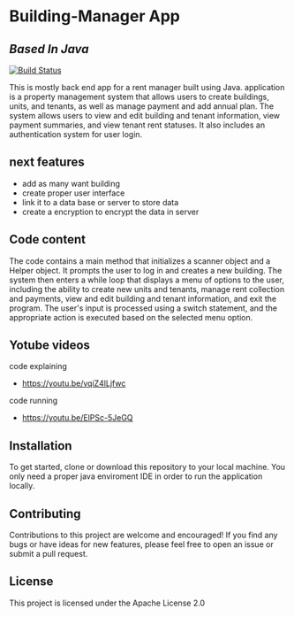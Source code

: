 # Building-Manager App
## _Based In Java_


[![Build Status](https://travis-ci.org/joemccann/dillinger.svg?branch=master)](https://travis-ci.org/joemccann/dillinger)

This is mostly back end app for a rent manager built using Java. application is a property management system that allows users to create buildings, units, and tenants, as well as manage payment and add annual plan. The system allows users to view and edit building and tenant information, view payment summaries, and view tenant rent statuses. It also includes an authentication system for user login.

## next features

- add as many want building
- create proper user interface
- link it to a data base or server to store data
- create a encryption to encrypt the data in server

## Code content

The code contains a main method that initializes a scanner object and a Helper object. It prompts the user to log in and creates a new building. The system then enters a while loop that displays a menu of options to the user, including the ability to create new units and tenants, manage rent collection and payments, view and edit building and tenant information, and exit the program. The user's input is processed using a switch statement, and the appropriate action is executed based on the selected menu option.

## Yotube videos

code explaining 

- https://youtu.be/vqiZ4lLjfwc

code running

- https://youtu.be/ElPSc-5JeGQ

## Installation

To get started, clone or download this repository to your local machine. You only need a proper java enviroment IDE in order to run the application locally.

## Contributing
Contributions to this project are welcome and encouraged! If you find any bugs or have ideas for new features, please feel free to open an issue or submit a pull request.

## License

This project is licensed under the Apache License 2.0
